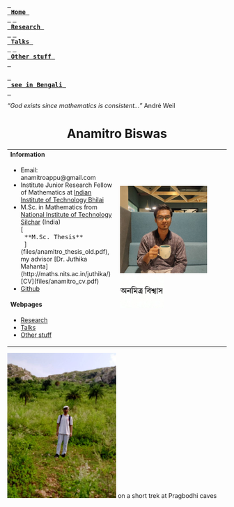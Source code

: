 [<kbd> <br> **Home** <br> </kbd>](README.md) [<kbd> <br> **Research** <br> </kbd>](research.md) [<kbd> <br> **Talks** <br> </kbd>](talks.md) [<kbd> <br> **Other stuff** <br> </kbd>](hobbies.md)

[<kbd> <br> **see in Bengali** <br> </kbd>](bn.md)

*“God exists since mathematics is consistent...”* André Weil

<h1 align="center">Anamitro Biswas</h1>
<table>
  <tbody>
    <tr>
      <td><b>Information</b></td>
      <td width="50%" rowspan="4">
        <img src="picture.jpg" alt="drawing" width="200"/><br><img src="name3.jpg" alt="drawing" width="100"/>
      </td>
    </tr>
    <tr>
      <td>
        <ul>
          <li>Email: anamitroappu@gmail.com</li>
          <li>Institute Junior Research Fellow of Mathematics at <a href="https://iitbhilai.ac.in">Indian Institute of Technology Bhilai</a></li>
          <li>M.Sc. in Mathematics from <a href="http://maths.nits.ac.in/">National Institute of Technology Silchar</a> (India)</li>
          [<kbd> <br> **M.Sc. Thesis** <br> </kbd>](files/anamitro_thesis_old.pdf), my advisor [Dr. Juthika Mahanta](http://maths.nits.ac.in/juthika/)
          [CV](files/anamitro_cv.pdf)
          <li><a href="https://github.com/anamitro">Github</a></li>
        </ul>
      </td>
    </tr>
    <tr><td><b>Webpages</b></td></tr>
    <tr>
      <td width="50%">
        <ul>
          <li><a href="research.md">Research</a></li>
          <li><a href="talks.md">Talks</a></li>
          <li><a href="hobbies.md">Other stuff</a></li>
        </ul>
      </td>
    </tr>
  </tbody>
</table>
 

<img src="pictures/pragbodhi.jpg" alt="drawing" width="250"/>
on a short trek at Pragbodhi caves

